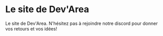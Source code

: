 # Le site de Dev'Area
Le site de Dev'Area.
N'hésitez pas à rejoindre notre discord pour donner vos retours et vos idées!

